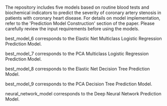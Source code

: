 The repository includes five models based on routine blood tests and biochemical indicators to predict the severity of coronary artery stenosis in patients with coronary heart disease. 
For details on model implementation, refer to the 'Prediction Model Construction' section of the paper. Please carefully review the input requirements before using the models.

best_model_6 corresponds to the Elastic Net Multiclass Logistic Regression Prediction Model.

best_model_7 corresponds to the PCA Multiclass Logistic Regression Prediction Model.

best_model_8 corresponds to the Elastic Net Decision Tree Prediction Model.

best_model_9 corresponds to the PCA Decision Tree Prediction Model.

neural_network_model corresponds to the Deep Neural Network Prediction Model.
